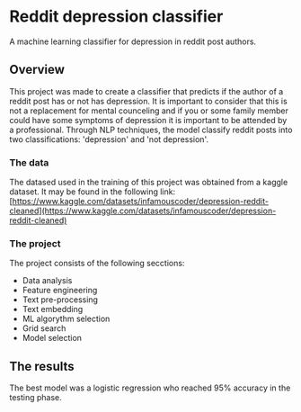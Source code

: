 # Reddit depression classifier
A machine learning classifier for depression in reddit post authors.

## Overview
This project was made to create a classifier that predicts if the author of a reddit post has or not has depression. It is important to consider that this is not a replacement for mental counceling and if you or some family member could have some symptoms of depression it is important to be attended by a professional. 
Through NLP techniques, the model classify reddit posts into two classifications: 'depression' and 'not depression'. 

### The data
The datased used in the training of this project was obtained from a kaggle dataset. It may be found in the following link: [https://www.kaggle.com/datasets/infamouscoder/depression-reddit-cleaned](https://www.kaggle.com/datasets/infamouscoder/depression-reddit-cleaned)

### The project

The project consists of the following secctions:

* Data analysis
* Feature engineering
* Text pre-processing
* Text embedding
* ML algorythm selection
* Grid search
* Model selection

## The results
The best model was a logistic regression who reached 95% accuracy in the testing phase.


